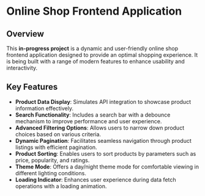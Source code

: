 # Online Shop Frontend Application

## Overview

This **in-progress project** is a dynamic and user-friendly online shop frontend application designed to provide an optimal shopping experience. It is being built with a range of modern features to enhance usability and interactivity.

## Key Features

- **Product Data Display**: Simulates API integration to showcase product information effectively.
- **Search Functionality**: Includes a search bar with a debounce mechanism to improve performance and user experience.
- **Advanced Filtering Options**: Allows users to narrow down product choices based on various criteria.
- **Dynamic Pagination**: Facilitates seamless navigation through product listings with efficient pagination.
- **Product Sorting**: Enables users to sort products by parameters such as price, popularity, and ratings.
- **Theme Mode**: Offers a day/night theme mode for comfortable viewing in different lighting conditions.
- **Loading Indicator**: Enhances user experience during data fetch operations with a loading animation.
